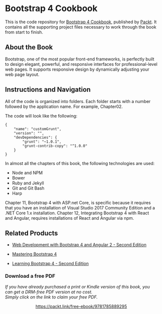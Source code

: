 # Bootstrap 4 Cookbook
This is the code repository for [Bootstrap 4 Cookbook](https://www.packtpub.com/web-development/bootstrap-4-cookbook?utm_source=github&utm_medium=repository&utm_campaign=9781785889295), published by [Packt](https://www.packtpub.com/?utm_source=github). It contains all the supporting project files necessary to work through the book from start to finish.
## About the Book
Bootstrap, one of the most popular front-end frameworks, is perfectly built to design elegant, powerful, and responsive interfaces for professional-level web pages. It supports responsive design by dynamically adjusting your web page layout.


## Instructions and Navigation
All of the code is organized into folders. Each folder starts with a number followed by the application name. For example, Chapter02.



The code will look like the following:
```
{
    "name": "customGrunt",
    "version": "",
    "devDependencies": {
        "grunt": "~1.0.1",
        "grunt-contrib-copy": "^1.0.0"
    }
}
```

In almost all the chapters of this book, the following technologies are used:

* Node and NPM
* Bower
* Ruby and Jekyll
* Git and Git Bash
* Harp

Chapter 11, Bootstrap 4 with ASP.net Core, is specific because it requires that you have an
installation of Visual Studio 2017 Community Edition and a .NET Core 1.x installation.
Chapter 12, Integrating Bootstrap 4 with React and Angular, requires installations of React and
Angular via npm.

## Related Products
* [Web Development with Bootstrap 4 and Angular 2 - Second Edition](https://www.packtpub.com/web-development/web-development-bootstrap-4-and-angular-2-second-edition?utm_source=github&utm_medium=repository&utm_campaign=9781785880810)

* [Mastering Bootstrap 4](https://www.packtpub.com/web-development/mastering-bootstrap-4?utm_source=github&utm_medium=repository&utm_campaign=9781783981120)

* [Learning Bootstrap 4 - Second Edition](https://www.packtpub.com/web-development/learning-bootstrap-4-second-edition?utm_source=github&utm_medium=repository&utm_campaign=9781785881008)
### Download a free PDF

 <i>If you have already purchased a print or Kindle version of this book, you can get a DRM-free PDF version at no cost.<br>Simply click on the link to claim your free PDF.</i>
<p align="center"> <a href="https://packt.link/free-ebook/9781785889295">https://packt.link/free-ebook/9781785889295 </a> </p>